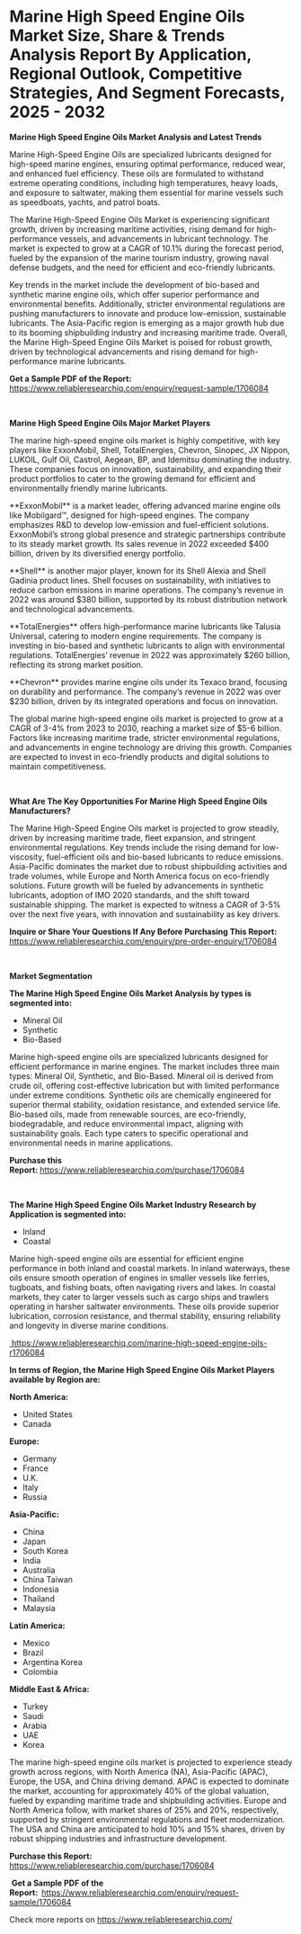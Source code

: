 <p><h1>Marine High Speed Engine Oils Market Size, Share & Trends Analysis Report By Application, Regional Outlook, Competitive Strategies, And Segment Forecasts, 2025 - 2032</h1></p><p><strong>Marine High Speed Engine Oils Market Analysis and Latest Trends</strong></p>
<p><p>Marine High-Speed Engine Oils are specialized lubricants designed for high-speed marine engines, ensuring optimal performance, reduced wear, and enhanced fuel efficiency. These oils are formulated to withstand extreme operating conditions, including high temperatures, heavy loads, and exposure to saltwater, making them essential for marine vessels such as speedboats, yachts, and patrol boats.</p><p>The Marine High-Speed Engine Oils Market is experiencing significant growth, driven by increasing maritime activities, rising demand for high-performance vessels, and advancements in lubricant technology. The market is expected to grow at a CAGR of 10.1% during the forecast period, fueled by the expansion of the marine tourism industry, growing naval defense budgets, and the need for efficient and eco-friendly lubricants.</p><p>Key trends in the market include the development of bio-based and synthetic marine engine oils, which offer superior performance and environmental benefits. Additionally, stricter environmental regulations are pushing manufacturers to innovate and produce low-emission, sustainable lubricants. The Asia-Pacific region is emerging as a major growth hub due to its booming shipbuilding industry and increasing maritime trade. Overall, the Marine High-Speed Engine Oils Market is poised for robust growth, driven by technological advancements and rising demand for high-performance marine lubricants.</p></p>
<p><strong>Get a Sample PDF of the Report:&nbsp;</strong> <a href="https://www.reliableresearchiq.com/enquiry/request-sample/1706084?utm_campaign=1170&utm_medium=2&utm_source=Github&utm_content=ia&utm_term=25012025&utm_id=marine-high-speed-engine-oils">https://www.reliableresearchiq.com/enquiry/request-sample/1706084</a></p>
<p>&nbsp;</p>
<p><strong>Marine High Speed Engine Oils Major Market Players</strong></p>
<p><p>The marine high-speed engine oils market is highly competitive, with key players like ExxonMobil, Shell, TotalEnergies, Chevron, Sinopec, JX Nippon, LUKOIL, Gulf Oil, Castrol, Aegean, BP, and Idemitsu dominating the industry. These companies focus on innovation, sustainability, and expanding their product portfolios to cater to the growing demand for efficient and environmentally friendly marine lubricants.</p><p>**ExxonMobil** is a market leader, offering advanced marine engine oils like Mobilgard™, designed for high-speed engines. The company emphasizes R&D to develop low-emission and fuel-efficient solutions. ExxonMobil’s strong global presence and strategic partnerships contribute to its steady market growth. Its sales revenue in 2022 exceeded $400 billion, driven by its diversified energy portfolio.</p><p>**Shell** is another major player, known for its Shell Alexia and Shell Gadinia product lines. Shell focuses on sustainability, with initiatives to reduce carbon emissions in marine operations. The company’s revenue in 2022 was around $380 billion, supported by its robust distribution network and technological advancements.</p><p>**TotalEnergies** offers high-performance marine lubricants like Talusia Universal, catering to modern engine requirements. The company is investing in bio-based and synthetic lubricants to align with environmental regulations. TotalEnergies’ revenue in 2022 was approximately $260 billion, reflecting its strong market position.</p><p>**Chevron** provides marine engine oils under its Texaco brand, focusing on durability and performance. The company’s revenue in 2022 was over $230 billion, driven by its integrated operations and focus on innovation.</p><p>The global marine high-speed engine oils market is projected to grow at a CAGR of 3-4% from 2023 to 2030, reaching a market size of $5-6 billion. Factors like increasing maritime trade, stricter environmental regulations, and advancements in engine technology are driving this growth. Companies are expected to invest in eco-friendly products and digital solutions to maintain competitiveness.</p></p>
<p>&nbsp;</p>
<p><strong>What Are The Key Opportunities For Marine High Speed Engine Oils Manufacturers?</strong></p>
<p><p>The Marine High-Speed Engine Oils market is projected to grow steadily, driven by increasing maritime trade, fleet expansion, and stringent environmental regulations. Key trends include the rising demand for low-viscosity, fuel-efficient oils and bio-based lubricants to reduce emissions. Asia-Pacific dominates the market due to robust shipbuilding activities and trade volumes, while Europe and North America focus on eco-friendly solutions. Future growth will be fueled by advancements in synthetic lubricants, adoption of IMO 2020 standards, and the shift toward sustainable shipping. The market is expected to witness a CAGR of 3-5% over the next five years, with innovation and sustainability as key drivers.</p></p>
<p><strong>Inquire or Share Your Questions If Any Before Purchasing This Report:</strong> <a href="https://www.reliableresearchiq.com/enquiry/pre-order-enquiry/1706084?utm_campaign=1170&utm_medium=2&utm_source=Github&utm_content=ia&utm_term=25012025&utm_id=marine-high-speed-engine-oils">https://www.reliableresearchiq.com/enquiry/pre-order-enquiry/1706084</a></p>
<p>&nbsp;</p>
<p><strong>Market Segmentation</strong></p>
<p><strong>The Marine High Speed Engine Oils Market Analysis by types is segmented into:</strong></p>
<p><ul><li>Mineral Oil</li><li>Synthetic</li><li>Bio-Based</li></ul></p>
<p><p>Marine high-speed engine oils are specialized lubricants designed for efficient performance in marine engines. The market includes three main types: Mineral Oil, Synthetic, and Bio-Based. Mineral oil is derived from crude oil, offering cost-effective lubrication but with limited performance under extreme conditions. Synthetic oils are chemically engineered for superior thermal stability, oxidation resistance, and extended service life. Bio-based oils, made from renewable sources, are eco-friendly, biodegradable, and reduce environmental impact, aligning with sustainability goals. Each type caters to specific operational and environmental needs in marine applications.</p></p>
<p><strong>Purchase this Report:&nbsp;</strong><a href="https://www.reliableresearchiq.com/purchase/1706084?utm_campaign=1170&utm_medium=2&utm_source=Github&utm_content=ia&utm_term=25012025&utm_id=marine-high-speed-engine-oils">https://www.reliableresearchiq.com/purchase/1706084</a></p>
<p>&nbsp;</p>
<p><strong>The Marine High Speed Engine Oils Market Industry Research by Application is segmented into:</strong></p>
<p><ul><li>Inland</li><li>Coastal</li></ul></p>
<p><p>Marine high-speed engine oils are essential for efficient engine performance in both inland and coastal markets. In inland waterways, these oils ensure smooth operation of engines in smaller vessels like ferries, tugboats, and fishing boats, often navigating rivers and lakes. In coastal markets, they cater to larger vessels such as cargo ships and trawlers operating in harsher saltwater environments. These oils provide superior lubrication, corrosion resistance, and thermal stability, ensuring reliability and longevity in diverse marine conditions.</p></p>
<p><a href="https://www.reliableresearchiq.com/marine-high-speed-engine-oils-r1706084?utm_campaign=1170&utm_medium=2&utm_source=Github&utm_content=ia&utm_term=25012025&utm_id=marine-high-speed-engine-oils">&nbsp;https://www.reliableresearchiq.com/marine-high-speed-engine-oils-r1706084</a></p>
<p><strong>In terms of Region, the Marine High Speed Engine Oils Market Players available by Region are:</strong></p>
<p>
    <p> <strong> North America: </strong>
        <ul>
            <li>United States</li>
            <li>Canada</li>
        </ul>
        </p> 
    <p> <strong> Europe: </strong>
        <ul>
            <li>Germany</li>
            <li>France</li>
            <li>U.K.</li>
            <li>Italy</li>
            <li>Russia</li>
        </ul>
        </p> 
    <p> <strong> Asia-Pacific: </strong>
        <ul>
            <li>China</li>
            <li>Japan</li>
            <li>South Korea</li>
            <li>India</li>
            <li>Australia</li>
            <li>China Taiwan</li>
            <li>Indonesia</li>
            <li>Thailand</li>
            <li>Malaysia</li>
        </ul>
        </p> 
    <p> <strong> Latin America: </strong>
        <ul>
            <li>Mexico</li>
            <li>Brazil</li>
            <li>Argentina Korea</li>
            <li>Colombia</li>
        </ul>
        </p> 
    <p> <strong> Middle East & Africa: </strong>
        <ul>
            <li>Turkey</li>
            <li>Saudi</li>
            <li>Arabia</li>
            <li>UAE</li>
            <li>Korea</li>
        </ul>
    </p>
    </p>
<p><p>The marine high-speed engine oils market is projected to experience steady growth across regions, with North America (NA), Asia-Pacific (APAC), Europe, the USA, and China driving demand. APAC is expected to dominate the market, accounting for approximately 40% of the global valuation, fueled by expanding maritime trade and shipbuilding activities. Europe and North America follow, with market shares of 25% and 20%, respectively, supported by stringent environmental regulations and fleet modernization. The USA and China are anticipated to hold 10% and 15% shares, driven by robust shipping industries and infrastructure development.</p></p>
<p><strong>Purchase this Report: </strong><a href="https://www.reliableresearchiq.com/purchase/1706084?utm_campaign=1170&utm_medium=2&utm_source=Github&utm_content=ia&utm_term=25012025&utm_id=marine-high-speed-engine-oils">https://www.reliableresearchiq.com/purchase/1706084</a></p>
<p>&nbsp;<strong>Get a Sample PDF of the Report:&nbsp;&nbsp;</strong><a href="https://www.reliableresearchiq.com/enquiry/request-sample/1706084?utm_campaign=1170&utm_medium=2&utm_source=Github&utm_content=ia&utm_term=25012025&utm_id=marine-high-speed-engine-oils">https://www.reliableresearchiq.com/enquiry/request-sample/1706084</a></p>
<p><strong></strong></p>
<p>Check more reports on <a href="https://www.reliableresearchiq.com/?utm_campaign=1170&utm_medium=2&utm_source=Github&utm_content=ia&utm_term=25012025&utm_id=marine-high-speed-engine-oils">https://www.reliableresearchiq.com/</a></p>